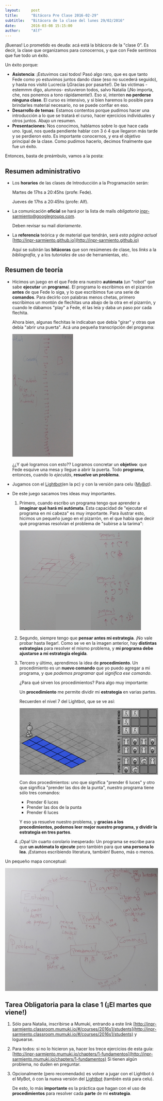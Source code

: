 ```yaml
---
layout:     post
title:      "Bitácora Pre Clase 2016-02-29"
subtitle:   "Bitácora de la clase del lunes 29/02/2016"
date:       2016-03-08 15:15:00
author:     "Alf"
---
```


¡Buenas! Lo prometido es deuda: acá está la bitácora de la "clase 0". Es decir, la clase que organizamos para conocernos, y que con Fede sentimos que fue todo un éxito.

Un éxito porque:

* **Asistencia**: ¡Estuvimos casi todos! Pasó algo raro, que es que tanto Fede como yo estuvimos juntos dando clase (eso no sucederá seguido), y hasta nos visitó Lucrecia (¡Gracias por pasarte!). 
    De las víctimas -estemmm digo, alumnos- estuvieron todos, salvo Natalia (¡No importa, che, nos ponemos a tono rápidamente!). 
    Eso sí, intenten **no perderse ninguna clase**. El curso es intensivo, y si bien haremos lo posible para brindarles material necesario, no se puede confiar en eso.
* **Desarrollo de temas**: Estamos contentos porque pudimos hacer una introducción a lo que se tratará el curso, hacer ejercicios individuales y otros juntos.
    Abajo un resumen.
* **Presentaciones**: Nos conocimos, hablamos sobre lo que hace cada uno. Igual, nos queda pendiente hablar con 3 ó 4 que llegaron más tarde y se perdieron esto. Es importante conocernos, y era el objetivo principal de la clase. Como pudimos hacerlo, decimos finalmente que fue un éxito.

Entonces, basta de preámbulo, vamos a la posta:

## Resumen administrativo
* Los **horarios** de las clases de Introducción a la Programación serán:

    Martes de 17hs a 20:45hs (profe: Fede).
    
    Jueves de 17hs a 20:45hs (profe: Alf).
* La comunicación **oficial** se hará por la lista de mails *obligatoria* [inpr-sarmiento@googlegroups.com](mailto:inpr-sarmiento@googlegroups.com).

    Deben revisar su mail *diariamente*.
* La **referencia** teórica y de material que tendrán, será *esta página actual* [http://inpr-sarmiento.github.io](http://inpr-sarmiento.github.io)

    Aquí se subirán las **bitácoras** que son resúmenes de clase, los *links* a la *bibliografía*, y a los *tutoriales* de uso de herramientas, etc.

## Resumen de teoría

* Hicimos un juego en el que Fede era nuestro **autómata** (un "robot" que sabe **ejecutar** un **programa**). El programa lo escribimos en el pizarrón **antes** de que Fede lo siga, y lo que escribimos fue una serie de **comandos**.
   Para decirlo con palabras menos chetas, primero escribimos un montón de flechitas una abajo de la otra en el pizarrón, y cuando le dábamos "play" a Fede, él las leía y daba un paso por cada flechita.
   
   Ahora bien, algunas flechitas le indicaban que debía "girar" y otras que debía "abrir una puerta". Acá una pequeña transcripción del programa:
   
   ![Primer programa](/img/2016-02-29/programaFede.png)
   
   ¿¿Y qué logramos con esto??
   Logramos concretar un **objetivo**: que Fede esquive una mesa y llegue a abrir la puerta. Todo **programa**, entonces, cuando lo *ejecutás*, **resuelve un problema**. 
* Jugamos con el [Lightbot](http://armorgames.com/play/2205/light-bot)(en la pc) y con la versión para celu ([MyBot](https://play.google.com/store/apps/details?id=com.anujraghav.mybot)).
* De este juego sacamos tres ideas muy importantes.
    1. Primero, cuando escribo un programa tengo que aprender a **imaginar qué hará mi autómata**. Esta capacidad de "ejecutar el programa en mi cabeza" es muy importante.
    Para ilustrar esto, hicimos un pequeño juego en el pizarròn, en el que había que decir què programas resolvían el problema de "subirse a la tarima":
    
        ![¿Qué programa me sube a la tarima?](/img/2016-02-29/elegirPrograma.png)
    
    2. Segundo, siempre tengo que **pensar antes mi estrategia**. ¡No vale probar hasta llegar!. Como se ve en la imagen anterior, hay **distintas estrategias** para resolver el mismo problema, y **mi programa debe ajustarse a mi estrategia elegida**.
    3. Tercero y último, aprendimos la idea de **procedimiento**. Un procedimiento es un **nuevo comando** que yo puedo agregar a mi programa, y que *podemos programar qué significa ese comando*.
    
        ¿Para qué sirven los procedimientos? Para algo muy importante:
    
        Un **procedimiento** me permite dividir mi **estrategia** en varias partes. 
    
        Recuerden el nivel 7 del Lightbot, que se ve así:
    
        ![Nivel 7](/img/2016-02-29/nivel7.png)
    
        Con dos procedimientos: uno que significa "prender 6 luces" y otro que significa "prender las dos de la punta", nuestro programa tiene sólo tres comandos:
    
        * Prender 6 luces
        * Prender las dos de la punta
        * Prender 6 luces
   
        Y eso ya resuelve nuestro problema, y **gracias a los procedimientos, podemos leer mejor nuestro programa, y dividir la estrategia en tres partes**.
    
    4. ¡Opa! Un cuarto corolario inesperado: Un programa se escribe para que **un autómata lo ejecute** pero también para que **una persona lo lea**. ¡Estamos escribiendo literatura, también! Bueno, más o menos.

Un pequeño mapa conceptual:

![Mapa Conceptual](/img/2016-02-29/mapaConceptos.png)

## Tarea Obligatoria para la clase 1 (¡El martes que viene!)
1. Sólo para Natalia, inscribirse a Mumuki, entrando a este link [http://inpr-sarmiento.classroom.mumuki.io/#/courses/2016s1/students](http://inpr-sarmiento.classroom.mumuki.io/#/courses/2016s1/students) y loguearse.
2. Para todos: si no lo hicieron ya, hacer los trece ejercicios de esta guía: [http://inpr-sarmiento.mumuki.io/chapters/1-fundamentos](http://inpr-sarmiento.mumuki.io/chapters/1-fundamentos)
    Si tienen algún problema, no duden en preguntar.
3. Opcionalmente (pero recomendado) es volver a jugar con el Lightbot ó el MyBot, ó con la nueva versión del [Lightbot](https://lightbot.com/hocflash.html) (también está para celu).

    De esto, lo más **importante** es la práctica que hagan con el uso de **procedimientos** para resolver cada **parte** de mi **estrategia**.
